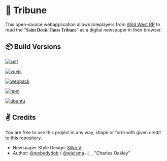 # 📰 Tribune
This open-source webapplication allows roleplayers from [Wild West RP](https://wildwestrp.com/) to read the "<span style="font-family: 'Times New Roman', serif; font-weight: bold">Saint Denis Times Tribune</span>" as a digital newspaper in their browser.


## 📦 Build Versions
[![self](https://img.shields.io/badge/current_build-1.0.0-6BA4AE?style=for-the-badge&logo=github&logoColor=white)](https://github.com/wobedydob/equivoluent)


[![vuejs](https://img.shields.io/badge/@vue/cli-5.0.8-4FC08D?style=for-the-badge&logo=vuedotjs&logoColor=white)](https://vuejs.org/)

[![webpack](https://img.shields.io/badge/webpack-5.75.0-%238DD6F9.svg?style=for-the-badge&logo=webpack&logoColor=white)](https://webpack.js.org/)

[![npm](https://img.shields.io/badge/NPM-8.5.1-CB0000?style=for-the-badge&logo=npm&logoColor=white)](https://www.npmjs.com/)

[![ubuntu](https://img.shields.io/badge/ubuntu-22.04.1_LTS-E95420?style=for-the-badge&logo=ubuntu&logoColor=white)](https://ubuntu.com/)


## ✌ Credits
You are free to use this project in any way, shape or form with given credit to this repository.

- Newspaper Style Design: [Silke V](https://codepen.io/silkine/)
- Author: [@wobedydob](https://www.github.com/wobedydob) / [@wjelsma](https://www.github.com/wjelsma) 👉🏻 "Charles Oakley"


